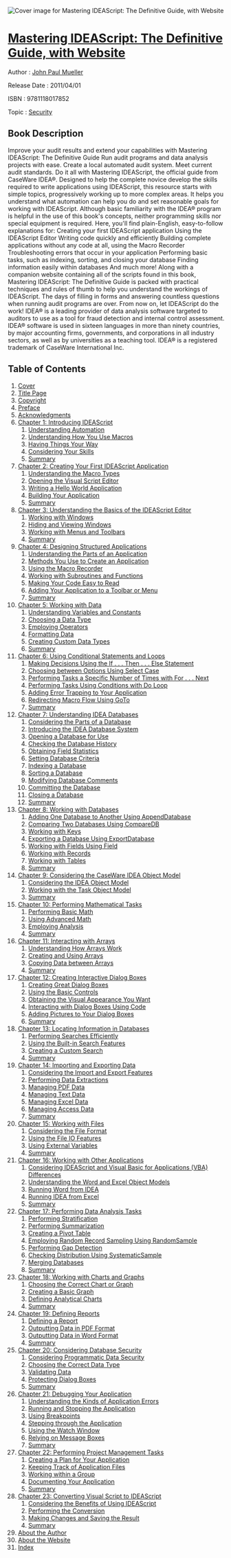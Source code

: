 ![Cover image for Mastering IDEAScript: The Definitive Guide, with Website](https://imgdetail.ebookreading.net/cover/cover/security/EB9781118017852.jpg)

[Mastering IDEAScript: The Definitive Guide, with Website](https://ebookreading.net/view/book/Mastering+IDEAScript%3A+The+Definitive+Guide%2C+with+Website-EB9781118017852_1.html "Mastering IDEAScript: The Definitive Guide, with Website")
====================================================================================================================

Author : [John Paul Mueller](https://ebookreading.net/search/author/John+Paul+Mueller)

Release Date : 2011/04/01

ISBN : 9781118017852

Topic : [Security](https://ebookreading.net/search/category/security)

Book Description
-----------------

Improve your audit results and extend your capabilities with Mastering IDEAScript: The Definitive Guide
Run audit programs and data analysis projects with ease. Create a local automated audit system. Meet current audit standards. Do it all with Mastering IDEAScript, the official guide from CaseWare IDEA®.
Designed to help the complete novice develop the skills required to write applications using IDEAScript, this resource starts with simple topics, progressively working up to more complex areas. It helps you understand what automation can help you do and set reasonable goals for working with IDEAScript.
Although basic familiarity with the IDEA® program is helpful in the use of this book's concepts, neither programming skills nor special equipment is required. Here, you'll find plain-English, easy-to-follow explanations for:
Creating your first IDEAScript application
Using the IDEAScript Editor
Writing code quickly and efficiently
Building complete applications without any code at all, using the Macro Recorder
Troubleshooting errors that occur in your application
Performing basic tasks, such as indexing, sorting, and closing your database
Finding information easily within databases
And much more!
Along with a companion website containing all of the scripts found in this book, Mastering IDEAScript: The Definitive Guide is packed with practical techniques and rules of thumb to help you understand the workings of IDEAScript. The days of filling in forms and answering countless questions when running audit programs are over. From now on, let IDEAScript do the work!
IDEA® is a leading provider of data analysis software targeted to auditors to use as a tool for fraud detection and internal control assessment. IDEA® software is used in sixteen languages in more than ninety countries, by major accounting firms, governments, and corporations in all industry sectors, as well as by universities as a teaching tool.
IDEA® is a registered trademark of CaseWare International Inc.
              
Table of Contents
-----------------

1. [Cover](https://ebookreading.net/view/book/Mastering+IDEAScript%3A+The+Definitive+Guide%2C+with+Website-EB9781118017852_1.html)
1. [Title Page](https://ebookreading.net/view/book/Mastering+IDEAScript%3A+The+Definitive+Guide%2C+with+Website-EB9781118017852_3.html)
1. [Copyright](https://ebookreading.net/view/book/Mastering+IDEAScript%3A+The+Definitive+Guide%2C+with+Website-EB9781118017852_4.html)
1. [Preface](https://ebookreading.net/view/book/Mastering+IDEAScript%3A+The+Definitive+Guide%2C+with+Website-EB9781118017852_6.html)
1. [Acknowledgments](https://ebookreading.net/view/book/Mastering+IDEAScript%3A+The+Definitive+Guide%2C+with+Website-EB9781118017852_7.html)
1. [Chapter 1: Introducing IDEAScript](https://ebookreading.net/view/book/Mastering+IDEAScript%3A+The+Definitive+Guide%2C+with+Website-EB9781118017852_8.html)
    1. [Understanding Automation](https://ebookreading.net/view/book/Mastering+IDEAScript%3A+The+Definitive+Guide%2C+with+Website-EB9781118017852_8.html#c01anchor-1)
    1. [Understanding How You Use Macros](https://ebookreading.net/view/book/Mastering+IDEAScript%3A+The+Definitive+Guide%2C+with+Website-EB9781118017852_8.html#c01anchor-3)
    1. [Having Things Your Way](https://ebookreading.net/view/book/Mastering+IDEAScript%3A+The+Definitive+Guide%2C+with+Website-EB9781118017852_8.html#c01anchor-5)
    1. [Considering Your Skills](https://ebookreading.net/view/book/Mastering+IDEAScript%3A+The+Definitive+Guide%2C+with+Website-EB9781118017852_8.html#c01anchor-6)
    1. [Summary](https://ebookreading.net/view/book/Mastering+IDEAScript%3A+The+Definitive+Guide%2C+with+Website-EB9781118017852_8.html#c01anchor-7)
1. [Chapter 2: Creating Your First IDEAScript Application](https://ebookreading.net/view/book/Mastering+IDEAScript%3A+The+Definitive+Guide%2C+with+Website-EB9781118017852_0.html)
    1. [Understanding the Macro Types](https://ebookreading.net/view/book/Mastering+IDEAScript%3A+The+Definitive+Guide%2C+with+Website-EB9781118017852_0.html#c02anchor-1)
    1. [Opening the Visual Script Editor](https://ebookreading.net/view/book/Mastering+IDEAScript%3A+The+Definitive+Guide%2C+with+Website-EB9781118017852_0.html#c02anchor-3)
    1. [Writing a Hello World Application](https://ebookreading.net/view/book/Mastering+IDEAScript%3A+The+Definitive+Guide%2C+with+Website-EB9781118017852_0.html#c02anchor-5)
    1. [Building Your Application](https://ebookreading.net/view/book/Mastering+IDEAScript%3A+The+Definitive+Guide%2C+with+Website-EB9781118017852_0.html#c02anchor-6)
    1. [Summary](https://ebookreading.net/view/book/Mastering+IDEAScript%3A+The+Definitive+Guide%2C+with+Website-EB9781118017852_0.html#c02anchor-9)
1. [Chapter 3: Understanding the Basics of the IDEAScript Editor](https://ebookreading.net/view/book/Mastering+IDEAScript%3A+The+Definitive+Guide%2C+with+Website-EB9781118017852_9.html)
    1. [Working with Windows](https://ebookreading.net/view/book/Mastering+IDEAScript%3A+The+Definitive+Guide%2C+with+Website-EB9781118017852_9.html#c03anchor-1)
    1. [Hiding and Viewing Windows](https://ebookreading.net/view/book/Mastering+IDEAScript%3A+The+Definitive+Guide%2C+with+Website-EB9781118017852_9.html#c03anchor-4)
    1. [Working with Menus and Toolbars](https://ebookreading.net/view/book/Mastering+IDEAScript%3A+The+Definitive+Guide%2C+with+Website-EB9781118017852_9.html#c03anchor-6)
    1. [Summary](https://ebookreading.net/view/book/Mastering+IDEAScript%3A+The+Definitive+Guide%2C+with+Website-EB9781118017852_9.html#c03anchor-7)
1. [Chapter 4: Designing Structured Applications](https://ebookreading.net/view/book/Mastering+IDEAScript%3A+The+Definitive+Guide%2C+with+Website-EB9781118017852_10.html)
    1. [Understanding the Parts of an Application](https://ebookreading.net/view/book/Mastering+IDEAScript%3A+The+Definitive+Guide%2C+with+Website-EB9781118017852_10.html#c04anchor-2)
    1. [Methods You Use to Create an Application](https://ebookreading.net/view/book/Mastering+IDEAScript%3A+The+Definitive+Guide%2C+with+Website-EB9781118017852_10.html#c04anchor-4)
    1. [Using the Macro Recorder](https://ebookreading.net/view/book/Mastering+IDEAScript%3A+The+Definitive+Guide%2C+with+Website-EB9781118017852_10.html#c04anchor-7)
    1. [Working with Subroutines and Functions](https://ebookreading.net/view/book/Mastering+IDEAScript%3A+The+Definitive+Guide%2C+with+Website-EB9781118017852_10.html#c04anchor-10)
    1. [Making Your Code Easy to Read](https://ebookreading.net/view/book/Mastering+IDEAScript%3A+The+Definitive+Guide%2C+with+Website-EB9781118017852_10.html#c04anchor-11)
    1. [Adding Your Application to a Toolbar or Menu](https://ebookreading.net/view/book/Mastering+IDEAScript%3A+The+Definitive+Guide%2C+with+Website-EB9781118017852_10.html#c04anchor-12)
    1. [Summary](https://ebookreading.net/view/book/Mastering+IDEAScript%3A+The+Definitive+Guide%2C+with+Website-EB9781118017852_10.html#c04anchor-13)
1. [Chapter 5: Working with Data](https://ebookreading.net/view/book/Mastering+IDEAScript%3A+The+Definitive+Guide%2C+with+Website-EB9781118017852_11.html)
    1. [Understanding Variables and Constants](https://ebookreading.net/view/book/Mastering+IDEAScript%3A+The+Definitive+Guide%2C+with+Website-EB9781118017852_11.html#c05anchor-1)
    1. [Choosing a Data Type](https://ebookreading.net/view/book/Mastering+IDEAScript%3A+The+Definitive+Guide%2C+with+Website-EB9781118017852_11.html#c05anchor-2)
    1. [Employing Operators](https://ebookreading.net/view/book/Mastering+IDEAScript%3A+The+Definitive+Guide%2C+with+Website-EB9781118017852_11.html#c05anchor-5)
    1. [Formatting Data](https://ebookreading.net/view/book/Mastering+IDEAScript%3A+The+Definitive+Guide%2C+with+Website-EB9781118017852_11.html#c05anchor-6)
    1. [Creating Custom Data Types](https://ebookreading.net/view/book/Mastering+IDEAScript%3A+The+Definitive+Guide%2C+with+Website-EB9781118017852_11.html#c05anchor-7)
    1. [Summary](https://ebookreading.net/view/book/Mastering+IDEAScript%3A+The+Definitive+Guide%2C+with+Website-EB9781118017852_11.html#c05anchor-8)
1. [Chapter 6: Using Conditional Statements and Loops](https://ebookreading.net/view/book/Mastering+IDEAScript%3A+The+Definitive+Guide%2C+with+Website-EB9781118017852_12.html)
    1. [Making Decisions Using the If . . . Then . . . Else Statement](https://ebookreading.net/view/book/Mastering+IDEAScript%3A+The+Definitive+Guide%2C+with+Website-EB9781118017852_12.html#c06anchor-1)
    1. [Choosing between Options Using Select Case](https://ebookreading.net/view/book/Mastering+IDEAScript%3A+The+Definitive+Guide%2C+with+Website-EB9781118017852_12.html#c06anchor-2)
    1. [Performing Tasks a Specific Number of Times with For . . . Next](https://ebookreading.net/view/book/Mastering+IDEAScript%3A+The+Definitive+Guide%2C+with+Website-EB9781118017852_12.html#c06anchor-4)
    1. [Performing Tasks Using Conditions with Do Loop](https://ebookreading.net/view/book/Mastering+IDEAScript%3A+The+Definitive+Guide%2C+with+Website-EB9781118017852_12.html#c06anchor-6)
    1. [Adding Error Trapping to Your Application](https://ebookreading.net/view/book/Mastering+IDEAScript%3A+The+Definitive+Guide%2C+with+Website-EB9781118017852_12.html#c06anchor-8)
    1. [Redirecting Macro Flow Using GoTo](https://ebookreading.net/view/book/Mastering+IDEAScript%3A+The+Definitive+Guide%2C+with+Website-EB9781118017852_12.html#c06anchor-9)
    1. [Summary](https://ebookreading.net/view/book/Mastering+IDEAScript%3A+The+Definitive+Guide%2C+with+Website-EB9781118017852_12.html#c06anchor-10)
1. [Chapter 7: Understanding IDEA Databases](https://ebookreading.net/view/book/Mastering+IDEAScript%3A+The+Definitive+Guide%2C+with+Website-EB9781118017852_13.html)
    1. [Considering the Parts of a Database](https://ebookreading.net/view/book/Mastering+IDEAScript%3A+The+Definitive+Guide%2C+with+Website-EB9781118017852_13.html#c07anchor-1)
    1. [Introducing the IDEA Database System](https://ebookreading.net/view/book/Mastering+IDEAScript%3A+The+Definitive+Guide%2C+with+Website-EB9781118017852_13.html#c07anchor-4)
    1. [Opening a Database for Use](https://ebookreading.net/view/book/Mastering+IDEAScript%3A+The+Definitive+Guide%2C+with+Website-EB9781118017852_13.html#c07anchor-5)
    1. [Checking the Database History](https://ebookreading.net/view/book/Mastering+IDEAScript%3A+The+Definitive+Guide%2C+with+Website-EB9781118017852_13.html#c07anchor-7)
    1. [Obtaining Field Statistics](https://ebookreading.net/view/book/Mastering+IDEAScript%3A+The+Definitive+Guide%2C+with+Website-EB9781118017852_13.html#c07anchor-8)
    1. [Setting Database Criteria](https://ebookreading.net/view/book/Mastering+IDEAScript%3A+The+Definitive+Guide%2C+with+Website-EB9781118017852_13.html#c07anchor-9)
    1. [Indexing a Database](https://ebookreading.net/view/book/Mastering+IDEAScript%3A+The+Definitive+Guide%2C+with+Website-EB9781118017852_13.html#c07anchor-10)
    1. [Sorting a Database](https://ebookreading.net/view/book/Mastering+IDEAScript%3A+The+Definitive+Guide%2C+with+Website-EB9781118017852_13.html#c07anchor-11)
    1. [Modifying Database Comments](https://ebookreading.net/view/book/Mastering+IDEAScript%3A+The+Definitive+Guide%2C+with+Website-EB9781118017852_13.html#c07anchor-12)
    1. [Committing the Database](https://ebookreading.net/view/book/Mastering+IDEAScript%3A+The+Definitive+Guide%2C+with+Website-EB9781118017852_13.html#c07anchor-13)
    1. [Closing a Database](https://ebookreading.net/view/book/Mastering+IDEAScript%3A+The+Definitive+Guide%2C+with+Website-EB9781118017852_13.html#c07anchor-14)
    1. [Summary](https://ebookreading.net/view/book/Mastering+IDEAScript%3A+The+Definitive+Guide%2C+with+Website-EB9781118017852_13.html#c07anchor-15)
1. [Chapter 8: Working with Databases](https://ebookreading.net/view/book/Mastering+IDEAScript%3A+The+Definitive+Guide%2C+with+Website-EB9781118017852_15.html)
    1. [Adding One Database to Another Using AppendDatabase](https://ebookreading.net/view/book/Mastering+IDEAScript%3A+The+Definitive+Guide%2C+with+Website-EB9781118017852_15.html#c08anchor-1)
    1. [Comparing Two Databases Using CompareDB](https://ebookreading.net/view/book/Mastering+IDEAScript%3A+The+Definitive+Guide%2C+with+Website-EB9781118017852_15.html#c08anchor-2)
    1. [Working with Keys](https://ebookreading.net/view/book/Mastering+IDEAScript%3A+The+Definitive+Guide%2C+with+Website-EB9781118017852_15.html#c08anchor-3)
    1. [Exporting a Database Using ExportDatabase](https://ebookreading.net/view/book/Mastering+IDEAScript%3A+The+Definitive+Guide%2C+with+Website-EB9781118017852_15.html#c08anchor-5)
    1. [Working with Fields Using Field](https://ebookreading.net/view/book/Mastering+IDEAScript%3A+The+Definitive+Guide%2C+with+Website-EB9781118017852_15.html#c08anchor-6)
    1. [Working with Records](https://ebookreading.net/view/book/Mastering+IDEAScript%3A+The+Definitive+Guide%2C+with+Website-EB9781118017852_15.html#c08anchor-8)
    1. [Working with Tables](https://ebookreading.net/view/book/Mastering+IDEAScript%3A+The+Definitive+Guide%2C+with+Website-EB9781118017852_15.html#c08anchor-9)
    1. [Summary](https://ebookreading.net/view/book/Mastering+IDEAScript%3A+The+Definitive+Guide%2C+with+Website-EB9781118017852_15.html#c08anchor-10)
1. [Chapter 9: Considering the CaseWare IDEA Object Model](https://ebookreading.net/view/book/Mastering+IDEAScript%3A+The+Definitive+Guide%2C+with+Website-EB9781118017852_16.html)
    1. [Considering the IDEA Object Model](https://ebookreading.net/view/book/Mastering+IDEAScript%3A+The+Definitive+Guide%2C+with+Website-EB9781118017852_16.html#c09anchor-1)
    1. [Working with the Task Object Model](https://ebookreading.net/view/book/Mastering+IDEAScript%3A+The+Definitive+Guide%2C+with+Website-EB9781118017852_16.html#c09anchor-3)
    1. [Summary](https://ebookreading.net/view/book/Mastering+IDEAScript%3A+The+Definitive+Guide%2C+with+Website-EB9781118017852_16.html#c09anchor-8)
1. [Chapter 10: Performing Mathematical Tasks](https://ebookreading.net/view/book/Mastering+IDEAScript%3A+The+Definitive+Guide%2C+with+Website-EB9781118017852_17.html)
    1. [Performing Basic Math](https://ebookreading.net/view/book/Mastering+IDEAScript%3A+The+Definitive+Guide%2C+with+Website-EB9781118017852_17.html#c10anchor-1)
    1. [Using Advanced Math](https://ebookreading.net/view/book/Mastering+IDEAScript%3A+The+Definitive+Guide%2C+with+Website-EB9781118017852_17.html#c10anchor-3)
    1. [Employing Analysis](https://ebookreading.net/view/book/Mastering+IDEAScript%3A+The+Definitive+Guide%2C+with+Website-EB9781118017852_17.html#c10anchor-4)
    1. [Summary](https://ebookreading.net/view/book/Mastering+IDEAScript%3A+The+Definitive+Guide%2C+with+Website-EB9781118017852_17.html#c10anchor-6)
1. [Chapter 11: Interacting with Arrays](https://ebookreading.net/view/book/Mastering+IDEAScript%3A+The+Definitive+Guide%2C+with+Website-EB9781118017852_18.html)
    1. [Understanding How Arrays Work](https://ebookreading.net/view/book/Mastering+IDEAScript%3A+The+Definitive+Guide%2C+with+Website-EB9781118017852_18.html#c11anchor-2)
    1. [Creating and Using Arrays](https://ebookreading.net/view/book/Mastering+IDEAScript%3A+The+Definitive+Guide%2C+with+Website-EB9781118017852_18.html#c11anchor-4)
    1. [Copying Data between Arrays](https://ebookreading.net/view/book/Mastering+IDEAScript%3A+The+Definitive+Guide%2C+with+Website-EB9781118017852_18.html#c11anchor-5)
    1. [Summary](https://ebookreading.net/view/book/Mastering+IDEAScript%3A+The+Definitive+Guide%2C+with+Website-EB9781118017852_18.html#c11anchor-6)
1. [Chapter 12: Creating Interactive Dialog Boxes](https://ebookreading.net/view/book/Mastering+IDEAScript%3A+The+Definitive+Guide%2C+with+Website-EB9781118017852_0.html)
    1. [Creating Great Dialog Boxes](https://ebookreading.net/view/book/Mastering+IDEAScript%3A+The+Definitive+Guide%2C+with+Website-EB9781118017852_0.html#c12anchor-1)
    1. [Using the Basic Controls](https://ebookreading.net/view/book/Mastering+IDEAScript%3A+The+Definitive+Guide%2C+with+Website-EB9781118017852_0.html#c12anchor-2)
    1. [Obtaining the Visual Appearance You Want](https://ebookreading.net/view/book/Mastering+IDEAScript%3A+The+Definitive+Guide%2C+with+Website-EB9781118017852_0.html#c12anchor-8)
    1. [Interacting with Dialog Boxes Using Code](https://ebookreading.net/view/book/Mastering+IDEAScript%3A+The+Definitive+Guide%2C+with+Website-EB9781118017852_0.html#c12anchor-10)
    1. [Adding Pictures to Your Dialog Boxes](https://ebookreading.net/view/book/Mastering+IDEAScript%3A+The+Definitive+Guide%2C+with+Website-EB9781118017852_0.html#c12anchor-12)
    1. [Summary](https://ebookreading.net/view/book/Mastering+IDEAScript%3A+The+Definitive+Guide%2C+with+Website-EB9781118017852_0.html#c12anchor-13)
1. [Chapter 13: Locating Information in Databases](https://ebookreading.net/view/book/Mastering+IDEAScript%3A+The+Definitive+Guide%2C+with+Website-EB9781118017852_19.html)
    1. [Performing Searches Efficiently](https://ebookreading.net/view/book/Mastering+IDEAScript%3A+The+Definitive+Guide%2C+with+Website-EB9781118017852_19.html#c13anchor-1)
    1. [Using the Built-in Search Features](https://ebookreading.net/view/book/Mastering+IDEAScript%3A+The+Definitive+Guide%2C+with+Website-EB9781118017852_19.html#c13anchor-2)
    1. [Creating a Custom Search](https://ebookreading.net/view/book/Mastering+IDEAScript%3A+The+Definitive+Guide%2C+with+Website-EB9781118017852_19.html#c13anchor-7)
    1. [Summary](https://ebookreading.net/view/book/Mastering+IDEAScript%3A+The+Definitive+Guide%2C+with+Website-EB9781118017852_19.html#c13anchor-8)
1. [Chapter 14: Importing and Exporting Data](https://ebookreading.net/view/book/Mastering+IDEAScript%3A+The+Definitive+Guide%2C+with+Website-EB9781118017852_20.html)
    1. [Considering the Import and Export Features](https://ebookreading.net/view/book/Mastering+IDEAScript%3A+The+Definitive+Guide%2C+with+Website-EB9781118017852_20.html#c14anchor-1)
    1. [Performing Data Extractions](https://ebookreading.net/view/book/Mastering+IDEAScript%3A+The+Definitive+Guide%2C+with+Website-EB9781118017852_20.html#c14anchor-8)
    1. [Managing PDF Data](https://ebookreading.net/view/book/Mastering+IDEAScript%3A+The+Definitive+Guide%2C+with+Website-EB9781118017852_20.html#c14anchor-10)
    1. [Managing Text Data](https://ebookreading.net/view/book/Mastering+IDEAScript%3A+The+Definitive+Guide%2C+with+Website-EB9781118017852_20.html#c14anchor-11)
    1. [Managing Excel Data](https://ebookreading.net/view/book/Mastering+IDEAScript%3A+The+Definitive+Guide%2C+with+Website-EB9781118017852_20.html#c14anchor-14)
    1. [Managing Access Data](https://ebookreading.net/view/book/Mastering+IDEAScript%3A+The+Definitive+Guide%2C+with+Website-EB9781118017852_20.html#c14anchor-15)
    1. [Summary](https://ebookreading.net/view/book/Mastering+IDEAScript%3A+The+Definitive+Guide%2C+with+Website-EB9781118017852_20.html#c14anchor-17)
1. [Chapter 15: Working with Files](https://ebookreading.net/view/book/Mastering+IDEAScript%3A+The+Definitive+Guide%2C+with+Website-EB9781118017852_21.html)
    1. [Considering the File Format](https://ebookreading.net/view/book/Mastering+IDEAScript%3A+The+Definitive+Guide%2C+with+Website-EB9781118017852_21.html#c15anchor-1)
    1. [Using the File IO Features](https://ebookreading.net/view/book/Mastering+IDEAScript%3A+The+Definitive+Guide%2C+with+Website-EB9781118017852_21.html#c15anchor-2)
    1. [Using External Variables](https://ebookreading.net/view/book/Mastering+IDEAScript%3A+The+Definitive+Guide%2C+with+Website-EB9781118017852_21.html#c15anchor-8)
    1. [Summary](https://ebookreading.net/view/book/Mastering+IDEAScript%3A+The+Definitive+Guide%2C+with+Website-EB9781118017852_21.html#c15anchor-9)
1. [Chapter 16: Working with Other Applications](https://ebookreading.net/view/book/Mastering+IDEAScript%3A+The+Definitive+Guide%2C+with+Website-EB9781118017852_22.html)
    1. [Considering IDEAScript and Visual Basic for Applications (VBA) Differences](https://ebookreading.net/view/book/Mastering+IDEAScript%3A+The+Definitive+Guide%2C+with+Website-EB9781118017852_22.html#c16anchor-1)
    1. [Understanding the Word and Excel Object Models](https://ebookreading.net/view/book/Mastering+IDEAScript%3A+The+Definitive+Guide%2C+with+Website-EB9781118017852_22.html#c16anchor-2)
    1. [Running Word from IDEA](https://ebookreading.net/view/book/Mastering+IDEAScript%3A+The+Definitive+Guide%2C+with+Website-EB9781118017852_22.html#c16anchor-3)
    1. [Running IDEA from Excel](https://ebookreading.net/view/book/Mastering+IDEAScript%3A+The+Definitive+Guide%2C+with+Website-EB9781118017852_22.html#c16anchor-4)
    1. [Summary](https://ebookreading.net/view/book/Mastering+IDEAScript%3A+The+Definitive+Guide%2C+with+Website-EB9781118017852_22.html#c16anchor-5)
1. [Chapter 17: Performing Data Analysis Tasks](https://ebookreading.net/view/book/Mastering+IDEAScript%3A+The+Definitive+Guide%2C+with+Website-EB9781118017852_23.html)
    1. [Performing Stratification](https://ebookreading.net/view/book/Mastering+IDEAScript%3A+The+Definitive+Guide%2C+with+Website-EB9781118017852_23.html#c17anchor-1)
    1. [Performing Summarization](https://ebookreading.net/view/book/Mastering+IDEAScript%3A+The+Definitive+Guide%2C+with+Website-EB9781118017852_23.html#c17anchor-4)
    1. [Creating a Pivot Table](https://ebookreading.net/view/book/Mastering+IDEAScript%3A+The+Definitive+Guide%2C+with+Website-EB9781118017852_23.html#c17anchor-5)
    1. [Employing Random Record Sampling Using RandomSample](https://ebookreading.net/view/book/Mastering+IDEAScript%3A+The+Definitive+Guide%2C+with+Website-EB9781118017852_23.html#c17anchor-6)
    1. [Performing Gap Detection](https://ebookreading.net/view/book/Mastering+IDEAScript%3A+The+Definitive+Guide%2C+with+Website-EB9781118017852_23.html#c17anchor-7)
    1. [Checking Distribution Using SystematicSample](https://ebookreading.net/view/book/Mastering+IDEAScript%3A+The+Definitive+Guide%2C+with+Website-EB9781118017852_23.html#c17anchor-8)
    1. [Merging Databases](https://ebookreading.net/view/book/Mastering+IDEAScript%3A+The+Definitive+Guide%2C+with+Website-EB9781118017852_23.html#c17anchor-9)
    1. [Summary](https://ebookreading.net/view/book/Mastering+IDEAScript%3A+The+Definitive+Guide%2C+with+Website-EB9781118017852_23.html#c17anchor-11)
1. [Chapter 18: Working with Charts and Graphs](https://ebookreading.net/view/book/Mastering+IDEAScript%3A+The+Definitive+Guide%2C+with+Website-EB9781118017852_24.html)
    1. [Choosing the Correct Chart or Graph](https://ebookreading.net/view/book/Mastering+IDEAScript%3A+The+Definitive+Guide%2C+with+Website-EB9781118017852_24.html#c18anchor-1)
    1. [Creating a Basic Graph](https://ebookreading.net/view/book/Mastering+IDEAScript%3A+The+Definitive+Guide%2C+with+Website-EB9781118017852_24.html#c18anchor-2)
    1. [Defining Analytical Charts](https://ebookreading.net/view/book/Mastering+IDEAScript%3A+The+Definitive+Guide%2C+with+Website-EB9781118017852_24.html#c18anchor-3)
    1. [Summary](https://ebookreading.net/view/book/Mastering+IDEAScript%3A+The+Definitive+Guide%2C+with+Website-EB9781118017852_24.html#c18anchor-4)
1. [Chapter 19: Defining Reports](https://ebookreading.net/view/book/Mastering+IDEAScript%3A+The+Definitive+Guide%2C+with+Website-EB9781118017852_25.html)
    1. [Defining a Report](https://ebookreading.net/view/book/Mastering+IDEAScript%3A+The+Definitive+Guide%2C+with+Website-EB9781118017852_25.html#c19anchor-1)
    1. [Outputting Data in PDF Format](https://ebookreading.net/view/book/Mastering+IDEAScript%3A+The+Definitive+Guide%2C+with+Website-EB9781118017852_25.html#c19anchor-2)
    1. [Outputting Data in Word Format](https://ebookreading.net/view/book/Mastering+IDEAScript%3A+The+Definitive+Guide%2C+with+Website-EB9781118017852_25.html#c19anchor-3)
    1. [Summary](https://ebookreading.net/view/book/Mastering+IDEAScript%3A+The+Definitive+Guide%2C+with+Website-EB9781118017852_25.html#c19anchor-4)
1. [Chapter 20: Considering Database Security](https://ebookreading.net/view/book/Mastering+IDEAScript%3A+The+Definitive+Guide%2C+with+Website-EB9781118017852_27.html)
    1. [Considering Programmatic Data Security](https://ebookreading.net/view/book/Mastering+IDEAScript%3A+The+Definitive+Guide%2C+with+Website-EB9781118017852_27.html#c20anchor-2)
    1. [Choosing the Correct Data Type](https://ebookreading.net/view/book/Mastering+IDEAScript%3A+The+Definitive+Guide%2C+with+Website-EB9781118017852_27.html#c20anchor-3)
    1. [Validating Data](https://ebookreading.net/view/book/Mastering+IDEAScript%3A+The+Definitive+Guide%2C+with+Website-EB9781118017852_27.html#c20anchor-4)
    1. [Protecting Dialog Boxes](https://ebookreading.net/view/book/Mastering+IDEAScript%3A+The+Definitive+Guide%2C+with+Website-EB9781118017852_27.html#c20anchor-5)
    1. [Summary](https://ebookreading.net/view/book/Mastering+IDEAScript%3A+The+Definitive+Guide%2C+with+Website-EB9781118017852_27.html#c20anchor-6)
1. [Chapter 21: Debugging Your Application](https://ebookreading.net/view/book/Mastering+IDEAScript%3A+The+Definitive+Guide%2C+with+Website-EB9781118017852_0.html)
    1. [Understanding the Kinds of Application Errors](https://ebookreading.net/view/book/Mastering+IDEAScript%3A+The+Definitive+Guide%2C+with+Website-EB9781118017852_0.html#c21anchor-1)
    1. [Running and Stopping the Application](https://ebookreading.net/view/book/Mastering+IDEAScript%3A+The+Definitive+Guide%2C+with+Website-EB9781118017852_0.html#c21anchor-3)
    1. [Using Breakpoints](https://ebookreading.net/view/book/Mastering+IDEAScript%3A+The+Definitive+Guide%2C+with+Website-EB9781118017852_0.html#c21anchor-4)
    1. [Stepping through the Application](https://ebookreading.net/view/book/Mastering+IDEAScript%3A+The+Definitive+Guide%2C+with+Website-EB9781118017852_0.html#c21anchor-5)
    1. [Using the Watch Window](https://ebookreading.net/view/book/Mastering+IDEAScript%3A+The+Definitive+Guide%2C+with+Website-EB9781118017852_0.html#c21anchor-6)
    1. [Relying on Message Boxes](https://ebookreading.net/view/book/Mastering+IDEAScript%3A+The+Definitive+Guide%2C+with+Website-EB9781118017852_0.html#c21anchor-7)
    1. [Summary](https://ebookreading.net/view/book/Mastering+IDEAScript%3A+The+Definitive+Guide%2C+with+Website-EB9781118017852_0.html#c21anchor-9)
1. [Chapter 22: Performing Project Management Tasks](https://ebookreading.net/view/book/Mastering+IDEAScript%3A+The+Definitive+Guide%2C+with+Website-EB9781118017852_29.html)
    1. [Creating a Plan for Your Application](https://ebookreading.net/view/book/Mastering+IDEAScript%3A+The+Definitive+Guide%2C+with+Website-EB9781118017852_29.html#c22anchor-1)
    1. [Keeping Track of Application Files](https://ebookreading.net/view/book/Mastering+IDEAScript%3A+The+Definitive+Guide%2C+with+Website-EB9781118017852_29.html#c22anchor-2)
    1. [Working within a Group](https://ebookreading.net/view/book/Mastering+IDEAScript%3A+The+Definitive+Guide%2C+with+Website-EB9781118017852_29.html#c22anchor-3)
    1. [Documenting Your Application](https://ebookreading.net/view/book/Mastering+IDEAScript%3A+The+Definitive+Guide%2C+with+Website-EB9781118017852_29.html#c22anchor-4)
    1. [Summary](https://ebookreading.net/view/book/Mastering+IDEAScript%3A+The+Definitive+Guide%2C+with+Website-EB9781118017852_29.html#c22anchor-5)
1. [Chapter 23: Converting Visual Script to IDEAScript](https://ebookreading.net/view/book/Mastering+IDEAScript%3A+The+Definitive+Guide%2C+with+Website-EB9781118017852_0.html)
    1. [Considering the Benefits of Using IDEAScript](https://ebookreading.net/view/book/Mastering+IDEAScript%3A+The+Definitive+Guide%2C+with+Website-EB9781118017852_0.html#c23anchor-1)
    1. [Performing the Conversion](https://ebookreading.net/view/book/Mastering+IDEAScript%3A+The+Definitive+Guide%2C+with+Website-EB9781118017852_0.html#c23anchor-2)
    1. [Making Changes and Saving the Result](https://ebookreading.net/view/book/Mastering+IDEAScript%3A+The+Definitive+Guide%2C+with+Website-EB9781118017852_0.html#c23anchor-3)
    1. [Summary](https://ebookreading.net/view/book/Mastering+IDEAScript%3A+The+Definitive+Guide%2C+with+Website-EB9781118017852_0.html#c23anchor-4)
1. [About the Author](https://ebookreading.net/view/book/Mastering+IDEAScript%3A+The+Definitive+Guide%2C+with+Website-EB9781118017852_30.html)
1. [About the Website](https://ebookreading.net/view/book/Mastering+IDEAScript%3A+The+Definitive+Guide%2C+with+Website-EB9781118017852_31.html)
1. [Index](https://ebookreading.net/view/book/Mastering+IDEAScript%3A+The+Definitive+Guide%2C+with+Website-EB9781118017852_32.html)
